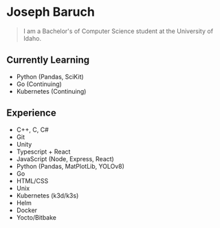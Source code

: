 # Joseph Baruch
> I am a Bachelor's of Computer Science student at the University of Idaho. 
## Currently Learning
- Python (Pandas, SciKit)
- Go (Continuing)
- Kubernetes (Continuing) 

## Experience
- C++, C, C#
- Git
- Unity
- Typescript + React
- JavaScript (Node, Express, React)
- Python (Pandas, MatPlotLib, YOLOv8)
- Go
- HTML/CSS
- Unix
- Kubernetes (k3d/k3s)
- Helm
- Docker
- Yocto/Bitbake
